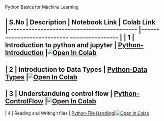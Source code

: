 Python Basics for Machine Learning

| S.No |  Description                        | Notebook Link                               | Colab Link 
|------------------------------------------- |--------------------------- ---------------- |
| 1    | Introduction to python and jupyter  | [Python-Introduction](python/python-basics) |[![Open In Colab](https://colab.research.google.com/a|ssets/colab-badge.svg)](https://colab.research.google.com/github/rbg-research/AI-Training/blob/main/python/python-basics/Python-Introduction.ipynb)
----
| 2    | Introduction to Data Types          | [Python-Data Types](python/python-basics)   |[![Open In Colab](https://colab.research.google.com/assets/colab-badge.svg)](https://colab.research.google.com/github/rbg-research/AI-Training/blob/main/python/python-basics/Python-Data%20Types.ipynb)
----
| 3    | Understanduing control flow         | [Python-ControlFlow](python/python-basics)  |[![Open In Colab](https://colab.research.google.com/assets/colab-badge.svg)](https://colab.research.google.com/github/rbg-research/AI-Training/blob/main/python/python-basics/Python-ControlFlow.ipynb) 
----
| 4    | Reading and Writing t files         | [Python-File Handling](python/python-basics)|[![Open In Colab](https://colab.research.google.com/assets/colab-badge.svg)](https://colab.research.google.com/github/rbg-research/AI-Training/blob/main/python/python-basics/Python-File%20Handling.ipynb)




